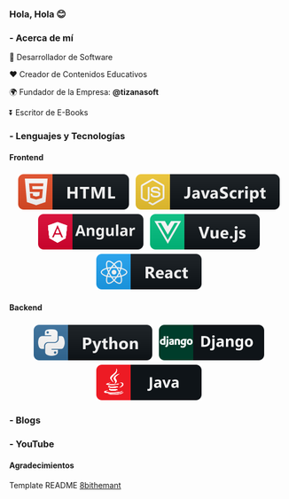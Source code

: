 ### Hola, Hola :blush:

### - Acerca de mí

📲 Desarrollador de Software

❤️ Creador de Contenidos Educativos

🌍 Fundador de la Empresa: **@tizanasoft**

⏬ Escritor de E-Books 

### - Lenguajes y Tecnologías

#### Frontend

<p align="center">
 <img src="./imgs/html.svg" alt="HTML" style="vertical-align:top; margin:4px">

 <img src="./imgs/js.svg" alt="JavaScript" style="vertical-align:top; margin:4px">

 <img src="./imgs/angular.svg" alt="Angular" style="vertical-align:top; margin:4px">

 <img src="./imgs/vue.svg" alt="Vue" style="vertical-align:top; margin:4px">

 <img src="./imgs/react.svg" alt="Twitter" style="vertical-align:top; margin:4px">
  
 
</p>

#### Backend

<p align="center">
 
  <img src="https://raw.githubusercontent.com/8bithemant/8bithemant/master/svg/dev/languages/python.svg" alt="Python" style="vertical-align:top; margin:4px">

 <img src="./imgs/django.svg" alt="Django" style="vertical-align:top; margin:4px">

 <img src="./imgs/java.svg" alt="Java" style="vertical-align:top; margin:4px">

</p>

### - Blogs
### - YouTube

#### Agradecimientos

Template README [8bithemant](https://github.com/8bithemant)
